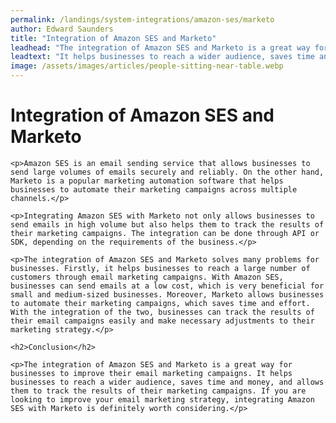 ```yaml
---
permalink: /landings/system-integrations/amazon-ses/marketo
author: Edward Saunders
title: "Integration of Amazon SES and Marketo"
leadhead: "The integration of Amazon SES and Marketo is a great way for businesses to improve their email marketing campaigns"
leadtext: "It helps businesses to reach a wider audience, saves time and money, and allows them to track the results of their marketing campaigns. If you are looking to improve your email marketing strategy, integrating Amazon SES with Marketo is definitely worth considering."
image: /assets/images/articles/people-sitting-near-table.webp
---
```

<div class="arttext">	<h1>Integration of Amazon SES and Marketo</h1>
	
	<p>Amazon SES is an email sending service that allows businesses to send large volumes of emails securely and reliably. On the other hand, Marketo is a popular marketing automation software that helps businesses to automate their marketing campaigns across multiple channels.</p>

	<p>Integrating Amazon SES with Marketo not only allows businesses to send emails in high volume but also helps them to track the results of their marketing campaigns. The integration can be done through API or SDK, depending on the requirements of the business.</p>

	<p>The integration of Amazon SES and Marketo solves many problems for businesses. Firstly, it helps businesses to reach a large number of customers through email marketing campaigns. With Amazon SES, businesses can send emails at a low cost, which is very beneficial for small and medium-sized businesses. Moreover, Marketo allows businesses to automate their marketing campaigns, which saves time and effort. With the integration of the two, businesses can track the results of their email campaigns easily and make necessary adjustments to their marketing strategy.</p>

	<h2>Conclusion</h2>

	<p>The integration of Amazon SES and Marketo is a great way for businesses to improve their email marketing campaigns. It helps businesses to reach a wider audience, saves time and money, and allows them to track the results of their marketing campaigns. If you are looking to improve your email marketing strategy, integrating Amazon SES with Marketo is definitely worth considering.</p>

</div>